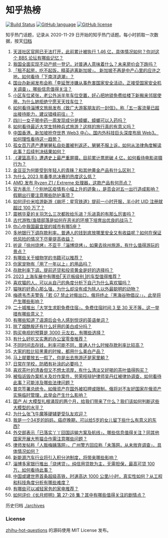 # 知乎热榜
[![Build Status](https://github.com/ToWeLong/zhihu-hot-questions/workflows/CI/badge.svg)](https://github.com/ToWeLong/zhihu-hot-questions/actions)
[![GitHub language](https://img.shields.io/badge/language-golang-orange.svg)](https://golang.org/)
[![GitHub license](https://img.shields.io/github/license/ToWeLong/zhihu-hot-questions)](https://github.com/ToWeLong/zhihu-hot-questions/blob/main/LICENSE)

知乎热门话题，记录从 2020-11-29 日开始的知乎热门话题。每小时抓取一次数据，按天[归档](./archives)

<!-- BEGIN -->

1. [天涯社区官网已无法打开，此前累计被执行 1.46 亿，具体情况如何？你对这个 BBS 论坛有哪些记忆？](https://www.zhihu.com/question/597820146)
1. [我国全面实现不动产统一登记，对普通人意味着什么？未来房价会下跌吗？](https://www.zhihu.com/question/597822258)
1. [「租不起房，吃不起饭，精英逃离新加坡」， 新加坡不再是中产心里的应许之地，如何看待「下南洋退潮」？](https://www.zhihu.com/question/596252696)
1. [国台办新闻发布会称「李延贺涉嫌从事危害国家安全活动，正接受国家安全机关调查」，哪些信息值得关注？](https://www.zhihu.com/question/597847015)
1. [小区车位紧张，老公外派半年车位空置，好心把地锁免费给楼下新搬来邻居使用，为什么她拒绝宁愿天天找车位？](https://www.zhihu.com/question/593971130)
1. [如何看待淄博文旅局发布《致广大游客朋友的一封信》，称「五一客流量已超出接待能力，建议错峰前往」？](https://www.zhihu.com/question/597859832)
1. [四川一女子喝中药一周发现成分是蟑螂，蟑螂可以入药吗？](https://www.zhihu.com/question/597823505)
1. [如何看待最近大学生特种兵式旅游？这样的旅行真的有意义吗？](https://www.zhihu.com/question/595213451)
1. [中国香港、新加坡抢夺世界 Web3 中心，国内外科技巨头深度布局 Web3。如何理性看待这一趋势？](https://www.zhihu.com/question/597436228)
1. [孤女百万遗产遭舅舅私自处置被判返还，舅舅不服上诉，如何从法律角度解读此事？后续判决结果如何？](https://www.zhihu.com/question/597637263)
1. [《灌篮高手》遭遇史上最严重屏摄，目前累计票房破 4 亿，如何看待电影盗摄行为？](https://www.zhihu.com/question/597668722)
1. [金豆豆为何能受到年轻人的青睐？和其他黄金产品有什么区别？](https://www.zhihu.com/question/597788279)
1. [为什么 2023 年春季总决赛的热度这么低？](https://www.zhihu.com/question/597262492)
1. [AMD 发布 Ryzen Z1 / Extreme 处理器，这款产品有何亮点？](https://www.zhihu.com/question/597765379)
1. [官方表示「个别地区疫情有小幅上升的迹象」，是否会对五一出行造成影响？假期出行要注意哪些防护事项？](https://www.zhihu.com/question/597886149)
1. [如何评价米哈游新游《崩坏：星穹铁道》提前一小时开服，半小时 UID 注册就超过 100 万了？](https://www.zhihu.com/question/597826070)
1. [震撼华夏的关羽怎么三次都败给乐进？乐进真的有那么厉害吗？](https://www.zhihu.com/question/595683137)
1. [古代游牧/渔猎部落是如何在恶劣的环境下培育出优良的战马？](https://www.zhihu.com/question/597562864)
1. [你心中我国最宜居的城市有哪5座？](https://www.zhihu.com/question/586856949)
1. [多地银行下调存款利率，普通人的钱到底放哪里安全又有收益呢？如何在保证低风险的情况下尽量提高收益？](https://www.zhihu.com/question/597098138)
1. [听说「徐州烧烤」不亚于「淄博烧烤」，如果去徐州旅游，有什么值得游玩的景点？](https://www.zhihu.com/question/596863538)
1. [有哪些关于植物学的书籍可以推荐？](https://www.zhihu.com/question/384010086)
1. [你家宠物有「用了一年以上」的用品吗？](https://www.zhihu.com/question/596735759)
1. [存款利率下调，提前还贷和投资黄金是好的选择吗？](https://www.zhihu.com/question/597097112)
1. [2023 上海车展中有哪些⎡天花板级别⎦的车型值得推荐？](https://www.zhihu.com/question/593052476)
1. [喜欢猫的人，可以从自己的角度分析下自己为什么喜欢猫吗？](https://www.zhihu.com/question/596977320)
1. [猫咪的好奇心那么强，为什么却没有成为除人以外最聪明的动物？](https://www.zhihu.com/question/596225435)
1. [梅德韦杰夫警告「若 G7 禁止对俄出口，俄将终止『黑海谷物倡议』」，此举将产生哪些影响？](https://www.zhihu.com/question/597473166)
1. [二十城推出「大学生求职免费住宿」，免费住宿时间 3 至 30 天不等，这一举措有哪些意义？](https://www.zhihu.com/question/597706502)
1. [有哪些知道了语源后会令人感到惊讶的英语单词？](https://www.zhihu.com/question/558242595)
1. [除了烟酰胺还有什么好用的美白成分吗？](https://www.zhihu.com/question/597840322)
1. [购买电视的预算是 3000 元左右，有哪些选择？](https://www.zhihu.com/question/585897051)
1. [有什么好吃又实惠的办公室零食推荐？](https://www.zhihu.com/question/596668717)
1. [不同时间去存钱，利率可能不同，普通人什么时候存款利率比较高？](https://www.zhihu.com/question/597097018)
1. [大家的脸比较黑黄的时候，都用什么美白产品？](https://www.zhihu.com/question/593530293)
1. [马上就要放五一假了，你是出去旅游还是家里躺？](https://www.zhihu.com/question/597627758)
1. [日常在学校，防晒有补涂的必要吗？](https://www.zhihu.com/question/593603089)
1. [喜欢茶叶的清香但又不想太浓厚，有什么清淡又好喝的茶叶值得购买？](https://www.zhihu.com/question/595498217)
1. [被指诋毁办案机关及炒作案件，劳荣枝辩护律师吴丹红被律协调查，如何看待此事？可能涉及哪些法律问题？](https://www.zhihu.com/question/597823093)
1. [普京签署总统令，如俄资产在国外被扣押或限制，俄将对不友好国家在俄资产实施临时管理，此举会产生什么影响？](https://www.zhihu.com/question/597827335)
1. [国产 AI 大模型扎根涌现的两个月，给我们带来了什么？我们该如何判断这些大模型的水平？](https://www.zhihu.com/question/597628700)
1. [为什么张飞牛魔等硬辅更受队友欢迎？](https://www.zhihu.com/question/593929398)
1. [我是一个34岁的妈妈，癌症晚期，可以给5岁的女儿留下些什么有意义的东西?](https://www.zhihu.com/question/373615534)
1. [外交部表示「已落实丫丫回国运输方案及航线」，哪些信息值得关注？同其他国家开展大熊猫合作需注意哪些问题？](https://www.zhihu.com/question/597877770)
1. [律师发帖称「人贩梅姨落网」，广州警方回应称「未落网，从未放弃调查」，具体情况如何？](https://www.zhihu.com/question/597833247)
1. [新能源汽车行业将引入积分池制度，将带来哪些影响？](https://www.zhihu.com/question/597652024)
1. [淄博多家银行推出「烧烤贷」，纯信用贷款为主，无需担保，最高可贷 100 万，如何看待此事？](https://www.zhihu.com/question/597706463)
1. [中国或建世界首条超级高铁，时速高达 1000 公里/小时，真实性如何？从工程和科技角度分析有哪些难度？](https://www.zhihu.com/question/597703542)
1. [有哪些可以减轻家务的家电推荐？](https://www.zhihu.com/question/596707133)
1. [如何评价《长月烬明》第 27-28 集？其中有哪些值得关注的剧情点？](https://www.zhihu.com/question/597511111)

<!-- END -->

历史归档 [./archives](./archives)


### License
[zhihu-hot-questions](https://github.com/towelong/zhihu-hot-questions) 的源码使用 MIT License 发布。